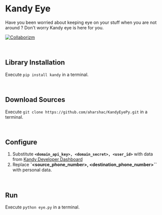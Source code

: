 # **Kandy Eye**

Have you been worried about keeping eye on your stuff when you are not around ? Don't worry Kandy eye is here for you.

[![Collaborizm](https://www.collaborizm.com/GitHubBadge.svg)](https://www.collaborizm.com/project/HyC_rg12g)

&nbsp;

## Library Installation
Execute `pip install kandy` in a terminal.

&nbsp;

## Download Sources
Execute `git clone https://github.com/aharshac/KandyEyePy.git` in a terminal.

&nbsp;

## Configure
1. Substitute **`<domain_api_key>, <domain_secret>, <user_id>`** with data from [Kandy Developer Dashboard](https://developer.kandy.io/)
2. Replace **`<source_phone_number>, <destination_phone_number>``** with personal data.

&nbsp;

## Run
Execute `python eye.py` in a terminal.
